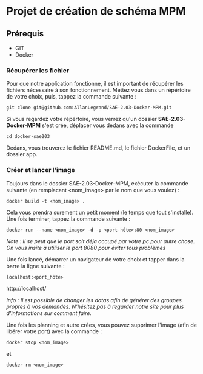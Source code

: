 # Projet de création de schéma MPM	

## Prérequis

- GIT
- Docker

### Récupérer les fichier
Pour que notre application fonctionne, il est important de récupérer les fichiers nécessaire à son fonctionnement.
Mettez vous dans un répértoire de votre choix, puis, tappez la commande suivante :

``git clone git@github.com:AllanLegrand/SAE-2.03-Docker-MPM.git``

Si vous regardez votre répértoire, vous verrez qu'un dossier **SAE-2.03-Docker-MPM** s'est crée, déplacer vous dedans avec la commande

``cd docker-sae203``

Dedans, vous trouverez le fichier README.md, le fichier DockerFile, et un dossier app.

### Créer et lancer l'image 
Toujours dans le dossier SAE-2.03-Docker-MPM, exécuter la commande suivante (en remplacant <nom_image> par le nom que vous voulez) :

``docker build -t <nom_image> .``

Cela vous prendra surement un petit moment (le temps que tout s'installe). 
Une fois terminer, tappez la commande suivante :

``docker run --name <nom_image> -d -p <port-hôte>:80 <nom_image>``

*Note : Il se peut que le port soit déja occupé par votre pc pour autre chose. On vous insite à utiliser le port 8080 pour éviter tous problèmes*

Une fois lancé, démarrer un navigateur de votre choix et tapper dans la barre la ligne suivante :

``localhost:<port_hôte>``

http://localhost/

*Info : Il est possible de changer les datas afin de générer des groupes propres à vos demandes. N'hésitez pas à regarder notre site pour plus d'informations sur comment faire.*

Une fois les planning et autre crées, vous pouvez supprimer l'image (afin de libérer votre port) avec la commande :

``docker stop <nom_image>``

et

``docker rm <nom_image>``


